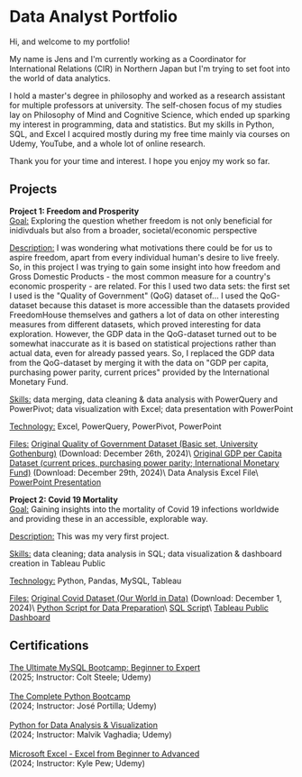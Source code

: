 # Data Analyst Portfolio
Hi, and welcome to my portfolio! 

My name is Jens and I'm currently working as a Coordinator for International Relations (CIR) in Northern Japan but I'm trying to set foot into the world of data analytics.

I hold a master's degree in philosophy and worked as a research assistant for multiple professors at university. The self-chosen focus of my studies lay on Philosophy of Mind and Cognitive Science, which ended up sparking my interest in programming, data and statistics. But my skills in Python, SQL, and Excel I acquired mostly during my free time mainly via courses on Udemy, YouTube, and a whole lot of online research.

Thank you for your time and interest.
I hope you enjoy my work so far.

## Projects
**Project 1: Freedom and Prosperity**\
<ins>Goal:</ins> Exploring the question whether freedom is not only beneficial for inidivduals but also from a broader, societal/economic perspective

<ins>Description:</ins> I was wondering what motivations there could be for us to aspire freedom, apart from every individual human's desire to live freely. So, in this project I was trying to gain some insight into how freedom and Gross Domestic Products - the most common measure for a country's economic prosperity - are related. For this I used two data sets: the first set I used is the "Quality of Government" (QoG) dataset of...
I used the QoG-dataset because this dataset is more accessible than the datasets provided FreedomHouse themselves and gathers a lot of data on other interesting measures from different datasets, which proved interesting for data exploration.
However, the GDP data in the QoG-dataset turned out to be somewhat inaccurate as it is based on statistical projections rather than actual data, even for already passed years. So, I replaced the GDP data from the QoG-dataset by merging it with the data on "GDP per capita, purchasing power parity, current prices" provided by the International Monetary Fund.

<ins>Skills:</ins> data merging, data cleaning & data analysis with PowerQuery and PowerPivot; data visualization with Excel; data presentation with PowerPoint

<ins>Technology:</ins> Excel, PowerQuery, PowerPivot, PowerPoint

<ins>Files:</ins> 
[Original Quality of Government Dataset (Basic set, University Gothenburg)](https://www.gu.se/en/quality-government/qog-data/data-downloads/basic-dataset) (Download: December 26th, 2024)\\
[Original GDP per Capita Dataset (current prices, purchasing power parity; International Monetary Fund)](https://www.imf.org/external/datamapper/PPPGDP@WEO/OEMDC/ADVEC/WEOWORLD) (Download: December 29th, 2024)\\
Data Analysis Excel File\\
[PowerPoint Presentation](https://drive.google.com/drive/folders/1iXGSRn7jPZtLCqc9sF248rEuPM6t_RWp?usp=drive_link)

**Project 2: Covid 19 Mortality**\
<ins>Goal:</ins> Gaining insights into the mortality of Covid 19 infections worldwide and providing these in an accessible, explorable way.

<ins>Description:</ins> This was my very first project.

<ins>Skills:</ins> data cleaning; data analysis in SQL; data visualization & dashboard creation in Tableau Public

<ins>Technology:</ins> Python, Pandas, MySQL, Tableau

<ins>Files:</ins> 
[Original Covid Dataset (Our World in Data)](https://ourworldindata.org/covid-deaths)  (Download: December 1, 2024)\\
[Python Script for Data Preparation](https://github.com/JensHmnn/portfolio/blob/main/Covid19%20Deaths%20Project/1.%20Covid19%20Deaths%20Python%20Script%20to%20Split%20CSVs.py)\\
[SQL Script](https://github.com/JensHmnn/portfolio/blob/main/Covid19%20Deaths%20Project/2.%20Covid19%20Deaths%20Main%20SQL%20script.sql)\\
[Tableau Public Dashboard](https://public.tableau.com/views/GlobalCovidDataDashboard_17386379658780/Dashboard1?:language=de-DE&:sid=&:redirect=auth&:display_count=n&:origin=viz_share_link)

## Certifications
[The Ultimate MySQL Bootcamp: Beginner to Expert](https://www.udemy.com/certificate/UC-7aa27976-dc1b-4566-a78f-0af7e2cc9dcd/)\
(2025; Instructor: Colt Steele; Udemy)\
\
[The Complete Python Bootcamp](https://www.udemy.com/certificate/UC-ad958bff-147a-4029-959e-76ee3037e807/)\
(2024; Instructor: José Portilla; Udemy)\
\
[Python for Data Analysis & Visualization](https://www.udemy.com/certificate/UC-27c92129-57a4-4d3f-9abc-7647b1a333bf)\
(2024; Instructor: Malvik Vaghadia; Udemy)\
\
[Microsoft Excel - Excel from Beginner to Advanced](https://www.udemy.com/certificate/UC-7c1a8971-f457-4587-a8be-3f6fd3c8bb7a/)\
(2024; Instructor: Kyle Pew; Udemy)
